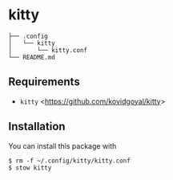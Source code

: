 # kitty
    ├── .config
    │   └── kitty
    │       └── kitty.conf
    └── README.md

## Requirements
- `kitty` <<https://github.com/kovidgoyal/kitty>>

## Installation
You can install this package with

    $ rm -f ~/.config/kitty/kitty.conf
    $ stow kitty
